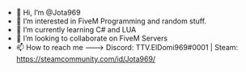 - 👋 Hi, I’m @Jota969
- 👀 I’m interested in FiveM Programming and random stuff.
- 🌱 I’m currently learning C# and LUA
- 💞️ I’m looking to collaborate on FiveM Servers
- 📫 How to reach me ---> Discord: TTV.ElDomi969#0001 | Steam: https://steamcommunity.com/id/Jota969/

<!---
Jota969/Jota969 is a ✨ special ✨ repository because its `README.md` (this file) appears on your GitHub profile.
You can click the Preview link to take a look at your changes.
--->
